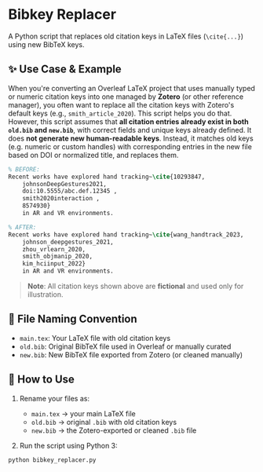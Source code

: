 # Bibkey Replacer

A Python script that replaces old citation keys in LaTeX files (`\cite{...}`) using new BibTeX keys.

## ✨ Use Case & Example

When you're converting an Overleaf LaTeX project that uses manually typed or numeric citation keys into one managed by **Zotero** (or other reference manager), you often want to replace all the citation keys with Zotero's default keys (e.g., `smith_article_2020`). This script helps you do that. However, this script assumes that **all citation entries already exist in both `old.bib` and `new.bib`**, with correct fields and unique keys already defined. It does **not generate new human-readable keys**. Instead, it matches old keys (e.g. numeric or custom handles) with corresponding entries in the new file based on DOI or normalized title, and replaces them.

```latex
% BEFORE:
Recent works have explored hand tracking~\cite{10293847,
    johnsonDeepGestures2021,
    doi:10.5555/abc.def.12345 ,
    smith2020interaction ,
    8574930}
    in AR and VR environments.

% AFTER:
Recent works have explored hand tracking~\cite{wang_handtrack_2023,
    johnson_deepgestures_2021,
    zhou_vrlearn_2020,
    smith_objmanip_2020,
    kim_hciinput_2022}
    in AR and VR environments.
```
> **Note**: All citation keys shown above are **fictional** and used only for illustration.

## 📂 File Naming Convention

- `main.tex`: Your LaTeX file with old citation keys
- `old.bib`: Original BibTeX file used in Overleaf or manually curated
- `new.bib`: New BibTeX file exported from Zotero (or cleaned manually)


## 🚀 How to Use

1. Rename your files as:
   - `main.tex` → your main LaTeX file
   - `old.bib` → original `.bib` with old citation keys
   - `new.bib` → the Zotero-exported or cleaned `.bib` file

2. Run the script using Python 3:

```bash
python bibkey_replacer.py
